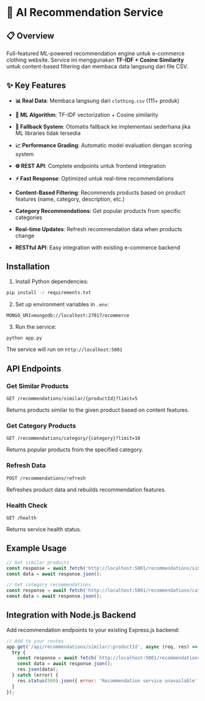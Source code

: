 # 🤖 AI Recommendation Service

## 📋 Overview

Full-featured ML-powered recommendation engine untuk e-commerce clothing website. Service ini menggunakan **TF-IDF + Cosine Similarity** untuk content-based filtering dan membaca data langsung dari file CSV.

## ✨ Key Features

- **📊 Real Data**: Membaca langsung dari `clothing.csv` (111+ produk)
- **🤖 ML Algorithm**: TF-IDF vectorization + Cosine similarity
- **🔄 Fallback System**: Otomatis fallback ke implementasi sederhana jika ML libraries tidak tersedia
- **📈 Performance Grading**: Automatic model evaluation dengan scoring system
- **🌐 REST API**: Complete endpoints untuk frontend integration
- **⚡ Fast Response**: Optimized untuk real-time recommendations

- **Content-Based Filtering**: Recommends products based on product features (name, category, description, etc.)
- **Category Recommendations**: Get popular products from specific categories
- **Real-time Updates**: Refresh recommendation data when products change
- **RESTful API**: Easy integration with existing e-commerce backend

## Installation

1. Install Python dependencies:
```bash
pip install -r requirements.txt
```

2. Set up environment variables in `.env`:
```
MONGO_URI=mongodb://localhost:27017/ecommerce
```

3. Run the service:
```bash
python app.py
```

The service will run on `http://localhost:5001`

## API Endpoints

### Get Similar Products
```
GET /recommendations/similar/{productId}?limit=5
```
Returns products similar to the given product based on content features.

### Get Category Products
```
GET /recommendations/category/{category}?limit=10
```
Returns popular products from the specified category.

### Refresh Data
```
POST /recommendations/refresh
```
Refreshes product data and rebuilds recommendation features.

### Health Check
```
GET /health
```
Returns service health status.

## Example Usage

```javascript
// Get similar products
const response = await fetch('http://localhost:5001/recommendations/similar/productId123?limit=5');
const data = await response.json();

// Get category recommendations
const response = await fetch('http://localhost:5001/recommendations/category/Men?limit=10');
const data = await response.json();
```

## Integration with Node.js Backend

Add recommendation endpoints to your existing Express.js backend:

```javascript
// Add to your routes
app.get('/api/recommendations/similar/:productId', async (req, res) => {
  try {
    const response = await fetch(`http://localhost:5001/recommendations/similar/${req.params.productId}?limit=${req.query.limit || 5}`);
    const data = await response.json();
    res.json(data);
  } catch (error) {
    res.status(500).json({ error: 'Recommendation service unavailable' });
  }
});
```
